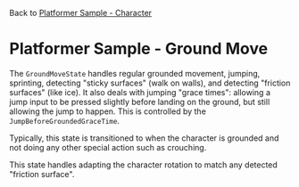 Back to [Platformer Sample - Character](../character.md)

# Platformer Sample - Ground Move

The `GroundMoveState` handles regular grounded movement, jumping, sprinting, detecting "sticky surfaces" (walk on walls), and detecting "friction surfaces" (like ice). It also deals with jumping "grace times": allowing a jump input to be pressed slightly before landing on the ground, but still allowing the jump to happen. This is controlled by the `JumpBeforeGroundedGraceTime`.

Typically, this state is transitioned to when the character is grounded and not doing any other special action such as crouching.

This state handles adapting the character rotation to match any detected "friction surface".